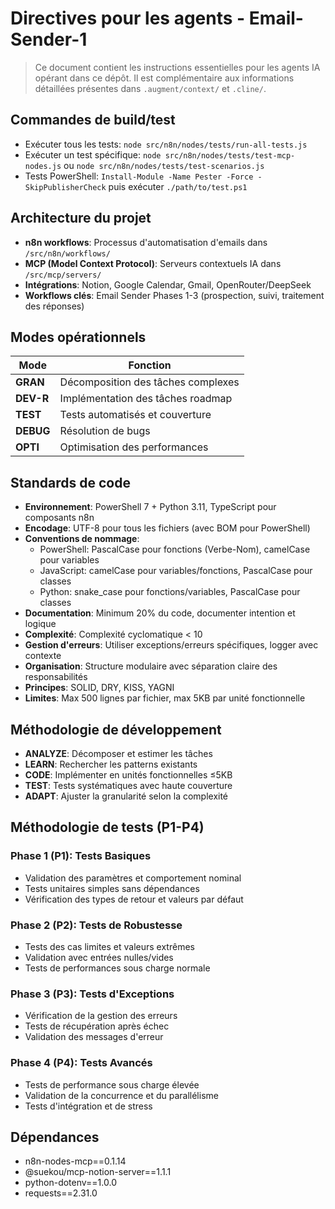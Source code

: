 # Directives pour les agents - Email-Sender-1

> Ce document contient les instructions essentielles pour les agents IA opérant dans ce dépôt. Il est complémentaire aux informations détaillées présentes dans `.augment/context/` et `.cline/`.

## Commandes de build/test
- Exécuter tous les tests: `node src/n8n/nodes/tests/run-all-tests.js`
- Exécuter un test spécifique: `node src/n8n/nodes/tests/test-mcp-nodes.js` ou `node src/n8n/nodes/tests/test-scenarios.js`
- Tests PowerShell: `Install-Module -Name Pester -Force -SkipPublisherCheck` puis exécuter `./path/to/test.ps1`

## Architecture du projet
- **n8n workflows**: Processus d'automatisation d'emails dans `/src/n8n/workflows/`
- **MCP (Model Context Protocol)**: Serveurs contextuels IA dans `/src/mcp/servers/`
- **Intégrations**: Notion, Google Calendar, Gmail, OpenRouter/DeepSeek
- **Workflows clés**: Email Sender Phases 1-3 (prospection, suivi, traitement des réponses)

## Modes opérationnels
| Mode | Fonction | 
|------|----------|
| **GRAN** | Décomposition des tâches complexes |
| **DEV-R** | Implémentation des tâches roadmap |
| **TEST** | Tests automatisés et couverture |
| **DEBUG** | Résolution de bugs |
| **OPTI** | Optimisation des performances |

## Standards de code
- **Environnement**: PowerShell 7 + Python 3.11, TypeScript pour composants n8n
- **Encodage**: UTF-8 pour tous les fichiers (avec BOM pour PowerShell)
- **Conventions de nommage**: 
  - PowerShell: PascalCase pour fonctions (Verbe-Nom), camelCase pour variables
  - JavaScript: camelCase pour variables/fonctions, PascalCase pour classes
  - Python: snake_case pour fonctions/variables, PascalCase pour classes
- **Documentation**: Minimum 20% du code, documenter intention et logique
- **Complexité**: Complexité cyclomatique < 10
- **Gestion d'erreurs**: Utiliser exceptions/erreurs spécifiques, logger avec contexte
- **Organisation**: Structure modulaire avec séparation claire des responsabilités
- **Principes**: SOLID, DRY, KISS, YAGNI
- **Limites**: Max 500 lignes par fichier, max 5KB par unité fonctionnelle

## Méthodologie de développement
- **ANALYZE**: Décomposer et estimer les tâches
- **LEARN**: Rechercher les patterns existants
- **CODE**: Implémenter en unités fonctionnelles ≤5KB
- **TEST**: Tests systématiques avec haute couverture
- **ADAPT**: Ajuster la granularité selon la complexité

## Méthodologie de tests (P1-P4)

### Phase 1 (P1): Tests Basiques
- Validation des paramètres et comportement nominal
- Tests unitaires simples sans dépendances
- Vérification des types de retour et valeurs par défaut

### Phase 2 (P2): Tests de Robustesse
- Tests des cas limites et valeurs extrêmes
- Validation avec entrées nulles/vides
- Tests de performances sous charge normale

### Phase 3 (P3): Tests d'Exceptions
- Vérification de la gestion des erreurs
- Tests de récupération après échec
- Validation des messages d'erreur

### Phase 4 (P4): Tests Avancés
- Tests de performance sous charge élevée
- Validation de la concurrence et du parallélisme
- Tests d'intégration et de stress

## Dépendances
- n8n-nodes-mcp==0.1.14
- @suekou/mcp-notion-server==1.1.1
- python-dotenv==1.0.0
- requests==2.31.0